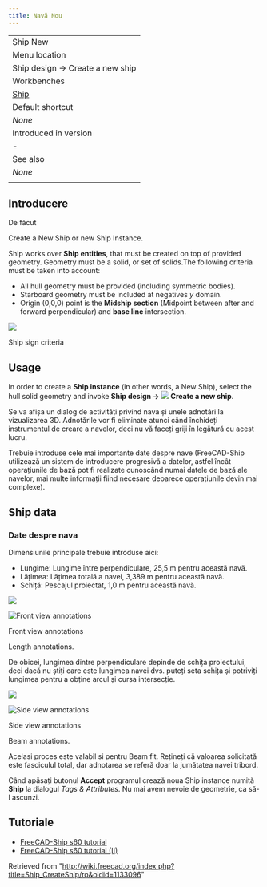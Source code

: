 ```yaml
---
title: Navă Nou
---
```

|  |
| --- |
| Ship New‏‎ |
| Menu location |
| Ship design → Create a new ship |
| Workbenches |
| [Ship](/Ship_Workbench "Ship Workbench") |
| Default shortcut |
| *None* |
| Introduced in version |
| - |
| See also |
| *None* |
|  |

## Introducere

De făcut

Create a New Ship or new Ship Instance.

Ship works over **Ship entities**, that must be created on top of provided geometry. Geometry must be a solid, or set of solids.The following criteria must be taken into account:

* All hull geometry must be provided (including symmetric bodies).
* Starboard geometry must be included at negatives *y* domain.
* Origin (0,0,0) point is the **Midship section** (Midpoint between after and forward perpendicular) and **base line** intersection.

![](/images/FreeCAD-Ship-SignCriteria.jpg)

Ship sign criteria

## Usage

In order to create a **Ship instance** (in other words, a New Ship), select the hull solid geometry and invoke **Ship design → ![](/images/Ship_CreateShip.svg) Create a new ship**.

Se va afișa un dialog de activități privind nava și unele adnotări la vizualizarea 3D. Adnotările vor fi eliminate atunci când închideți instrumentul de creare a navelor, deci nu vă faceți griji în legătură cu acest lucru.

Trebuie introduse cele mai importante date despre nave (FreeCAD-Ship utilizează un sistem de introducere progresivă a datelor, astfel încât operațiunile de bază pot fi realizate cunoscând numai datele de bază ale navelor, mai multe informații fiind necesare deoarece operațiunile devin mai complexe).

## Ship data

### Date despre nava

Dimensiunile principale trebuie introduse aici:

* Lungime: Lungime între perpendiculare, 25,5 m pentru această navă.
* Lățimea: Lățimea totală a navei, 3,389 m pentru această navă.
* Schiță: Pescajul proiectat, 1,0 m pentru această navă.

![](/images/FreeCAD-Ship-S60ShipCreationFront.png)

![Front view annotations](/images/FreeCAD-Ship-S60ShipCreationFront.png)

Front view annotations

Length annotations.

De obicei, lungimea dintre perpendiculare depinde de schița proiectului, deci dacă nu știți care este lungimea navei dvs. puteți seta schița și potriviți lungimea pentru a obține arcul și cursa intersecție.

![](/images/FreeCAD-Ship-S60ShipCreationSide.png)

![Side view annotations](/images/FreeCAD-Ship-S60ShipCreationSide.png)

Side view annotations

Beam annotations.

Acelasi proces este valabil si pentru Beam fit. Rețineți că valoarea solicitată este fasciculul total, dar adnotarea se referă doar la jumătatea navei tribord.

Când apăsați butonul **Accept** programul crează noua Ship instance numită **Ship** la dialogul *Tags & Attributes*. Nu mai avem nevoie de geometrie, ca să-l ascunzi.

## Tutoriale

* [FreeCAD-Ship s60 tutorial](/FreeCAD-Ship_s60_tutorial "FreeCAD-Ship s60 tutorial")
* [FreeCAD-Ship s60 tutorial (II)](/FreeCAD-Ship_s60_tutorial_(II) "FreeCAD-Ship s60 tutorial (II)")

Retrieved from "<http://wiki.freecad.org/index.php?title=Ship_CreateShip/ro&oldid=1133096>"